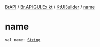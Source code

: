 [BrAPI](../../index.md) / [Br.API.GUI.Ex.kt](../index.md) / [KtUIBuilder](index.md) / [name](./name.md)

# name

`val name: `[`String`](https://kotlinlang.org/api/latest/jvm/stdlib/kotlin/-string/index.html)